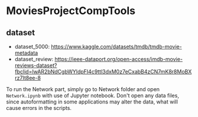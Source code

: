 # MoviesProjectCompTools
## dataset
- dataset_5000: https://www.kaggle.com/datasets/tmdb/tmdb-movie-metadata
- dataset_review: https://ieee-dataport.org/open-access/imdb-movie-reviews-dataset?fbclid=IwAR2bNdCgbWYldpFI4c9ttl3dxM0z7eCxabB4zCN7mK8r8MoBXrz7It8ee-8

To run the Network part, simply go to Network folder and open ```Network.ipynb``` with use of Jupyter notebook. Don't open any data files, since autoformatting in some applications may alter the data, what will cause errors in the scripts.
